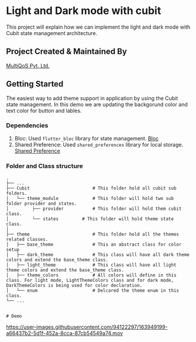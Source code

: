 # Light and Dark mode with cubit

This project will explain how we can implement the light and dark mode with Cubit state management architecture. 

## Project Created & Maintained By

 [MultiQoS Pvt. Ltd.](https://multiqos.com/)


## Getting Started

The easiest way to add theme support in application by using the Cubit state management. In this demo we are updating the backgorund color and text color for button and lables. 

### Dependencies
1. Bloc: Used `flutter_bloc` library for state management.  [Bloc](https://pub.dev/packages/flutter_bloc)  
2. Shared Preference: Used `shared_preferences` library for local storage. [Shared Preference](https://pub.dev/packages/shared_preferences)

### Folder and Class structure

    .
    ├── ...
    ├── Cubit                        # This folder hold all cubit sub folders.
    │   └── theme_module             # This folder will hold two sub folder provider and states.
    │         ├── provider           # This folder will hold them cubit class.
    │         └── states  		 # This folder will hold theme state class.
    │   
    ├── theme                        # This folder hold all the themes related classes.
    │   ├── base_theme               # This an abstract class for color setup
    │   ├── dark_theme               # This class will have all dark theme colors and extend the base_theme class. 
    │   ├── light_theme              # This class will have all light theme colors and extend the base_theme class. 
    │   ├── theme_colors             # All colors will define in this class. For light mode, LightThemeColors class and for dark mode, DarkThemeColors is being used for color declaration.
    │   └── enum                     # Delcared the theme enum in this class.
    └── ...
    
    
    # Demo
    
   
  https://user-images.githubusercontent.com/94122297/163949199-a66437b2-5d1f-452a-8cca-87cb54549a74.mov


    
